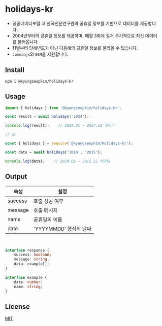 # holidays-kr

- 공공데이터포털 내 한국천문연구원의 공휴일 정보를 기반으로 데이터를 제공합니다.
- 2004년부터의 공휴일 정보를 제공하며, 매월 3회에 걸쳐 주기적으로 최신 데이터를 불러옵니다.
- 11월부터 당해년도가 아닌 다음해의 공휴일 정보를 불러올 수 있습니다.
- `commonjs`와 `ESM`을 지원합니다.

## Install
```
npm i @kyungseopk1m/holidays-kr
```


## Usage

```typescript
import { holidays } from '@kyungseopk1m/holidays-kr';

const result = await holidays('2024');

console.log(result);    // 2024.01 ~ 2024.12 데이터

// or

const { holidays } = require('@kyungseopk1m/holidays-kr');

const data = await holidays('2010', '2015');

console.log(data);    // 2010.01 ~ 2015.12 데이터
```

## Output

| 속성      | 설명                |
|---------|-------------------|
| success | 호출 성공 여부          |
| message | 호출 메시지            |
| name    | 공휴일의 이름           |
| date    | 'YYYYMMDD' 형식의 날짜 |

<br>

```typescript
interface response {
    success: boolean;
    message: string;
    data: example[];
}

interface example {
    date: number;
    name: string;
}
```

## License

[MIT](LICENSE)
